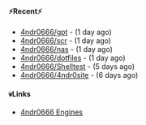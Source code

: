 #### ⚡Recent⚡

- [4ndr0666/gpt](https://github.com/4ndr0666/gpt) - (1 day ago)
- [4ndr0666/scr](https://github.com/4ndr0666/scr) - (1 day ago)
- [4ndr0666/nas](https://github.com/4ndr0666/nas) - (1 day ago)
- [4ndr0666/dotfiles](https://github.com/4ndr0666/dotfiles) - (1 day ago)
- [4ndr0666/Shelltest](https://github.com/4ndr0666/Shelltest) - (5 days ago)
- [4ndr0666/4ndr0site](https://github.com/4ndr0666/4ndr0site) - (6 days ago)

#### 💀Links

- [4ndr0666 Engines](https://github.com/hoothin/SearchJumper/discussions/73)


